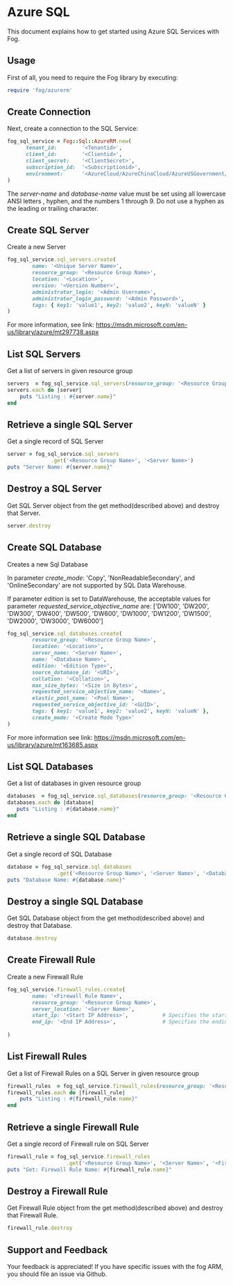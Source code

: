 # Azure SQL

This document explains how to get started using Azure SQL Services with Fog.

## Usage

First of all, you need to require the Fog library by executing:

```ruby
require 'fog/azurerm'
```

## Create Connection

Next, create a connection to the SQL Service:

```ruby
fog_sql_service = Fog::Sql::AzureRM.new(
      tenant_id:        '<Tenantid>',                                                      # Tenant id of Azure Active Directory Application
      client_id:        '<Clientid>',                                                      # Client id of Azure Active Directory Application
      client_secret:    '<ClientSecret>',                                                  # Client Secret of Azure Active Directory Application
      subscription_id:  '<Subscriptionid>',                                                # Subscription id of an Azure Account
      environment:      '<AzureCloud/AzureChinaCloud/AzureUSGovernment/AzureGermanCloud>'  # Azure cloud environment. Default is AzureCloud.
)
```

The _server-name_ and _database-name_ value must be set using all lowercase ANSI letters , hyphen, and the numbers 1 through 9. Do not use a hyphen as the leading or trailing character.


## Create SQL Server

Create a new Server

```ruby
fog_sql_service.sql_servers.create(
        name: '<Unique Server Name>',
        resource_group: '<Resource Group Name>',
        location: '<Location>',
        version: '<Version Number>',                                                        # Specifies the version of the Azure server. The acceptable value are: '2.0' or '12.0'
        administrator_login: '<Admin Username>',                                            # Specifies the name of the SQL administrator.
        administrator_login_password: '<Admin Password>',                                   # Specifies the password of the SQL administrator.
        tags: { key1: 'value1', key2: 'value2', keyN: 'valueN' }                            # [Optional]
)
```
For more information, see link: https://msdn.microsoft.com/en-us/library/azure/mt297738.aspx

## List SQL Servers
Get a list of servers in given resource group
```ruby
servers  = fog_sql_service.sql_servers(resource_group: '<Resource Group Name>')
servers.each do |server|
    puts "Listing : #{server.name}"
end
```

## Retrieve a single SQL Server

Get a single record of SQL Server

```ruby
server = fog_sql_service.sql_servers
              .get('<Resource Group Name>', '<Server Name>')
puts "Server Name: #{server.name}"
```

## Destroy a SQL Server

Get SQL Server object from the get method(described above) and destroy that Server.

```ruby
server.destroy
```

## Create SQL Database

Creates a new Sql Database

In parameter _create_mode_: 'Copy', 'NonReadableSecondary', and 'OnlineSecondary' are not supported by SQL Data Warehouse.

If parameter _edition_ is set to DataWarehouse, the acceptable values for parameter _requested_service_objective_name_ are: ['DW100', 'DW200', 'DW300', 'DW400', 'DW500', 'DW600', 'DW1000', 'DW1200', 'DW1500', 'DW2000', 'DW3000', 'DW6000'] 

```ruby
fog_sql_service.sql_databases.create(
        resource_group: '<Resource Group Name>',
        location: '<Location>',
        server_name: '<Server Name>',
        name: '<Database Name>',
        edition: '<Edition Type>',                                                          # Conditional. Specifies the edition of the database. If createMode is set to Default, then this value must be specified. The acceptable value are: [Basic, Standard, Premium, DataWarehouse]
        source_database_id: '<URI>',                                                        # Conditional. Specifies the URI of the source database. If createMode is not set to Default, then this value must be specified.
        collation: '<Collation>',                                                           # Conditional. Specifies the name of the collation. If createMode is set to Default, then this value must be specified. 
        max_size_bytes: '<Size in Bytes>',                                                  # Conditional. Specifies the maximum size to which the database may grow. If createMode is set to Default, then this value must be specified.
        requested_service_objective_name: '<Name>',                                         # Conditional. Specifies the requested service level of the database. If requestedServiceObjectiveId is specified, then this value must not be specified. The acceptable value are: [Basic, S0, S1, S2, S3, P1, P2, P4, P6, P11, ElasticPool]
        elastic_pool_name: '<Pool Name>',                                                   # Conditional. Specifies the name of the elastic database pool. If requestedServiceObjectiveId or requestedServiceObjectiveName is set to ElasticPool, then this value must be specified.
        requested_service_objective_id: '<GUID>',                                           # Conditional. Specifies the identifier of the requested service level. If requestedServiceObjectiveName is specified, then this value must not be specified.
        tags: { key1: 'value1', key2: 'value2', keyN: 'valueN' },                           # [Optional]
        create_mode: '<Create Mode Type>'                                                   # [Optional]. Specifies the type of database to create. The default value is Default. The acceptable values are: [Copy, Default, NonReadableSecondary, OnlineSecondary, PointInTimeRestore, PointInTimeRestore, Restore]
)
```
For more information see link: https://msdn.microsoft.com/en-us/library/azure/mt163685.aspx  

## List SQL Databases
Get a list of databases in given resource group

```ruby
databases  = fog_sql_service.sql_databases(resource_group: '<Resource Group Name>', server_name: '<Server Name>')
databases.each do |database|
   puts "Listing : #{database.name}"
end
```

## Retrieve a single SQL Database

Get a single record of SQL Database

```ruby
database = fog_sql_service.sql_databases
                .get('<Resource Group Name>', '<Server Name>', '<Database Name>')
puts "Database Name: #{database.name}"
```

## Destroy a single SQL Database

Get SQL Database object from the get method(described above) and destroy that Database.

```ruby
database.destroy
```

## Create Firewall Rule

Create a new Firewall Rule

```ruby
fog_sql_service.firewall_rules.create(
        name: '<Firewall Rule Name>',
        resource_group: '<Resource Group Name>',
        server_location: '<Server Name>',
        start_ip: '<Start IP Address>',           # Specifies the starting IP address to allow through the firewall.
        end_ip: '<End IP Address>',               # Specifies the ending IP address to allow through the firewall.
        
)
```

## List Firewall Rules
Get a list of Firewall Rules on a SQL Server in given resource group
```ruby
firewall_rules  = fog_sql_service.firewall_rules(resource_group: '<Resource Group Name>', server_name: '<Server Name>')
firewall_rules.each do |firewall_rule|
    puts "Listing : #{firewall_rule.name}"
end
```

## Retrieve a single Firewall Rule
Get a single record of Firewall rule on SQL Server
```ruby
firewall_rule = fog_sql_service.firewall_rules
                   .get('<Resource Group Name>', '<Server Name>', '<Firewall Rule Name>')
puts "Get: Firewall Rule Name: #{firewall_rule.name}"
```

## Destroy a Firewall Rule
Get Firewall Rule object from the get method(described above) and destroy that Firewall Rule.

```ruby
firewall_rule.destroy
```


## Support and Feedback
Your feedback is appreciated! If you have specific issues with the fog ARM, you should file an issue via Github.
